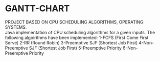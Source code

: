 # GANTT-CHART
PROJECT BASED ON CPU SCHEDULING ALGORITHMS, OPERATING SYSTEMS.<br/>
Java implementation of CPU scheduling algorithms for a given inputs. The following algoirithms have been implemented: 1-FCFS (First Come First Serve) 2-RR (Round Robin) 3-Preemptive SJF (Shortest Job First) 4-Non-Preemptive SJF (Shortest Job First) 5-Preemptive Priority 6-Non-Preemptive Priority
